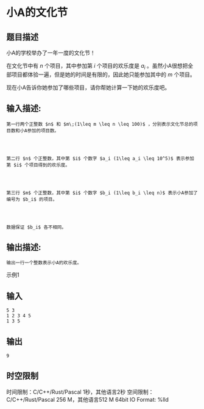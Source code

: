 # 小A的文化节

## 题目描述

小A的学校举办了一年一度的文化节！ 

  


在文化节中有 $n$ 个项目，其中参加第 $i$ 个项目的欢乐度是 $a_i$ 。虽然小A很想把全部项目都体验一遍，但是她的时间是有限的，因此她只能参加其中的 $m$ 个项目。 

  


现在小A告诉你她参加了哪些项目，请你帮她计算一下她的欢乐度吧。  
  


## 输入描述:
    
    
    第一行两个正整数 $n$ 和 $m\;(1\leq m \leq n \leq 100)$ ，分别表示文化节总的项目数和小A参加的项目数。
    
      
    
    
    第二行 $n$ 个正整数，其中第 $i$ 个数字 $a_i (1\leq a_i \leq 10^5)$ 表示参加第 $i$ 个项目得到的欢乐度。
    
      
    
    
    第三行 $m$ 个正整数，其中第 $i$ 个数字 $b_i (1\leq b_i \leq n)$ 表示小A参加了编号为 $b_i$ 的项目。
    
      
    
    
    数据保证 $b_i$ 各不相同。  
    

## 输出描述:
    
    
    输出一行一个整数表示小A的欢乐度。

示例1 

## 输入
    
    
    5 3
    1 2 3 4 5
    1 3 5

## 输出
    
    
    9


## 时空限制

时间限制：C/C++/Rust/Pascal 1秒，其他语言2秒
空间限制：C/C++/Rust/Pascal 256 M，其他语言512 M
64bit IO Format: %lld